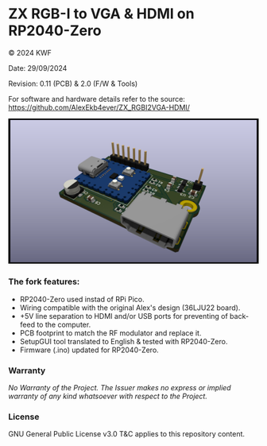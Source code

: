 ZX RGB-I to VGA & HDMI on RP2040-Zero
=======
© 2024 KWF

Date: 29/09/2024

Revision: 0.11 (PCB) & 2.0 (F/W & Tools)

For software and hardware details refer to the source: 
https://github.com/AlexEkb4ever/ZX_RGBI2VGA-HDMI/

![ZX-HDMI RP2040-Zero](/Docs/Pics/PicsZX-HDMI_RP2040_Zero_01.png)

### The fork features:
* RP2040-Zero used instad of RPi Pico.
* Wiring compatible with the original Alex's design (36LJU22 board).
* +5V line separation to HDMI and/or USB ports for preventing of back-feed to the computer.
* PCB footprint to match the RF modulator and replace it.
* SetupGUI tool translated to English & tested with RP2040-Zero.
* Firmware (.ino) updated for RP2040-Zero.

### Warranty

*No Warranty of the Project. The Issuer makes no express or implied warranty of any kind whatsoever with respect to the Project.*

### License

GNU General Public License v3.0 T&C applies to this repository content.
